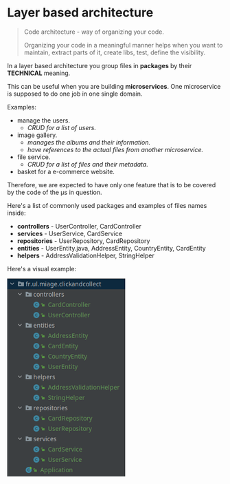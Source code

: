 # Layer based architecture

> Code architecture - way of organizing your code.
> 
> Organizing your code in a meaningful manner helps when you want to 
> maintain, extract parts of it, create libs, test, define the visibility.

In a layer based architecture you group files in __packages__ by their __TECHNICAL__ meaning.

This can be useful when you are building __microservices__. 
One microservice is supposed to do one job in one single domain.

Examples: 
 - manage the users.
   - _CRUD for a list of users._
 - image gallery.
   - _manages the albums and their information._
   - _have references to the actual files from another microservice._
 - file service.
   - _CRUD for a list of files and their metadata._
 - basket for a e-commerce website.

Therefore, we are expected to have only one feature that is to be covered by the code of the µs in question.

Here's a list of commonly used packages and examples of files names inside:

- __controllers__ - UserController, CardController
- __services__ - UserService, CardService
- __repositories__ - UserRepository, CardRepository
- __entities__ - UserEntity.java, AddressEntity, CountryEntity, CardEntity
- __helpers__ - AddressValidationHelper, StringHelper

Here's a visual example:

![](file-tree.png)
